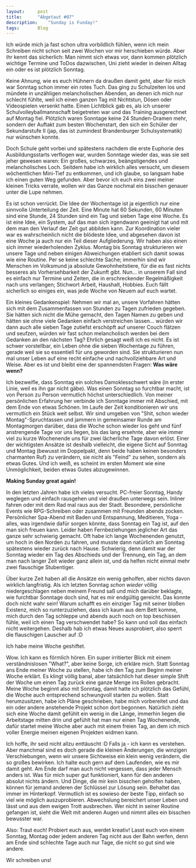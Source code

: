 ```yaml
---
layout:		post
title:		"Abgetaut #07"
description:	"Sunday is Funday!"
tags:		Blog
---
```


Ich würde mich ja fast schon ultra vorbildlich fühlen, wenn ich mein Schreiben nicht schon seit zwei Wochen vor mir herschieben würde. Aber ihr kennt das sicherlich: Man nimmt sich etwas vor, dann kommen plötzlich wichtige Termine und ToDos dazwischen, Uni zieht wieder in deinen Alltag ein oder es ist plötzlich Sonntag.

Keine Ahnung, wie es euch Hühnern da draußen damit geht, aber für mich war Sonntag schon immer ein rotes Tuch.
Das ging zu Schulzeiten los und mündete in unzähligen melancholischen Abenden, an denen ich mich nur schlecht fühlte, weil ich einen ganzen Tag mit Nichtstun, Dösen oder Videospielen versenkt hatte.
Einen Lichtblick gab es, als ich unserer Schulvolleyballmannschaft beigetreten war und das Training ausgerechnet auf Montag fiel. Plötzlich waren Sonntage keine 24 Stunden-Dramen mehr, sondern der Auftakt zum besten Wochenstart, den sich ein Schüler der Sekundarstufe II (jap, das ist zumindest Brandenburger Schulsystematik) nur wünschen konnte.

Doch Schule geht vorbei und spätestens nachdem die erste Euphorie des Ausbildungsstarts verflogen war, wurden Sonntage wieder das, was sie seit jeher gewesen waren: Ein großes, schwarzes, beängstigendes und melancholisches Loch.
Seitdem habe ich wirklich alles versucht, um diesem wöchentlichen Mini-Tief zu entkommen, und ich glaube, so langsam habe ich einen guten Weg gefunden. Aber bevor ich euch eins zwei meiner kleinen Tricks verrate, wollen wir das Ganze nochmal ein bisschen genauer unter die Lupe nehmen.

Es ist schon verrückt. 
Die Idee der Wochentage ist ja eigentlich nur eine sinnvolle Unterteilung der Zeit. Eine Minute hat 60 Sekunden, 60 Minuten sind eine Stunde, 24 Stunden sind ein Tag und sieben Tage eine Woche. Es ist eine Idee, ein System, auf das man sich irgendwann geeinigt hat und mit dem man den Verlauf der Zeit gut abbilden kann. Zur Koordination vieler war es wahrscheinlich nicht die blödeste Idee, und abgesehen davon ist eine Woche ja auch nur ein Teil dieser Aufgliederung. 
Wir haben also einen sich immer wiederholenden Zyklus. Montag bis Sonntag strukturieren wir unsere Tage und neben einigen Abweichungen etabliert sich damit sowas wie eine Routine. Per se keine schlechte Sache; immerhin sind wir Menschen im Volksmund ja absolute Gewohnheitstiere, für die es fast nichts besseres als Vorhersehbarkeit der Zukunft gibt. Nun... in unserem Fall sind es einfach nur Termine und Zeiten, die in erschreckender Regelmäßigkeit nach uns verlangen; Stichwort Arbeit, Haushalt, Hobbies. Euch fällt sicherlich so einiges ein, was jede Woche von Neuem auf euch wartet.

Ein kleines Gedankenspiel:
Nehmen wir mal an, unsere Vorfahren hätten sich mit dem Zusammenfassen von Stunden zu Tagen zufrieden gegeben. Sie hätten sich nicht die Mühe gemacht, den Tagen Namen zu geben und hätten sie ohne viele Gedanken einfach verstreichen lassen... würden wir dann auch alle sieben Tage zutiefst erschöpft auf unserer Couch flätzen und seufzen, würden wir fast schon melancholisch werden bei dem Gedanken an den nächsten Tag?
Ehrlich gesagt weiß ich es nicht. Es ist schwer vorstellbar, ein Leben ohne die sieben Wochentage zu führen, gerade weil sie so essentiell für uns geworden sind. Sie strukturieren nun mal unser Leben auf eine recht einfache und nachvollziehbare Art und Weise. Aber es ist und bleibt eine der spannendsten Fragen: **Was wäre wenn?**

Ich bezweifle, dass Sonntag ein solches Damoklesschwert wäre (in erster Linie, weil es ihn gar nicht gäbe).
Was einen Sonntag so furchtbar macht, ist von Person zu Person vermutlich höchst unterschiedlich. Von meiner persönlichen Erfahrung her verbinde ich Sonntage immer mit Abschied, mit dem Ende von etwas Schönen. Im Laufe der Zeit konditionieren wir uns vermutlich ein Stück weit selbst. Wir sind umgeben von "Shit, schon wieder Montag"-Spruchtassen und jammern in gemeinsamer Runde am Montagmorgen darüber, dass die Woche schon wieder los geht und fünf anstrengende Tage vor uns liegen, bis das lang ersehnte, aber wie immer viel zu kurze Wochenende uns für zwei lächerliche Tage davon erlöst. 
Einer der wichtigsten Ansätze ist deshalb vielleicht, die eigene Sicht auf Sonntag und Montag (bewusst im Doppelpakt, denn beide haben keinen besonders charmanten Ruf) zu verändern, sie nicht als "Feind" zu sehen, sondern als etwas Gutes. Und ich weiß, es scheint im ersten Moment wie eine Unmöglichkeit, beiden etwas Gutes abzugewinnen.

**Making Sunday great again!**

In den letzten Jahren habe ich vieles versucht. 
PC-freier Sonntag, Handy weglegen und einfach rausgehen und viel draußen unterwegs sein. Inliner fahren oder mit dem Rad mal raus aus der Stadt. Besondere, persönliche Events wie RPG-Schreiben oder zusammen mit Freunden abends zocken. Persönlicher Spa-Abend mit Baden und Entspannung, Meditieren, Yoga - alles, was irgendwie dafür sorgen könnte, dass Sonntag ein Tag ist, auf den man sich freuen kann.
Leider haben Fernbeziehungen jeglicher Art das ganze sehr schwierig gemacht. Oft habe ich lange Wochenenden genutzt, um hoch in den Norden zu fahren, und musste dann natürlich am Sonntag spätestens wieder zurück nach Hause. Schwierig, denn damit war der Sonntag wieder ein Tag des Abschieds und der Trennung, ein Tag, an dem man nach langer Zeit wieder ganz allein ist, und da helfen nicht einmal mehr zwei flauschige Stubentiger.

Über kurze Zeit haben all die Ansätze ein wenig geholfen, aber nichts davon wirklich langfristig. 
Als ich letzten Sonntag *schon wieder* völlig niedergeschlagen neben meinem Freund saß und mich darüber beklagte, wie furchtbar Sonntage doch sind, hat es mir endgültig gereicht. Das konnte doch nicht wahr sein! 
Warum schafft es ein einziger Tag mit seiner bloßen Existenz, mich so runterzuziehen, dass ich kaum aus dem Bett komme, mich durch den Tag schleppe und abends auch noch on top beschissen fühle, weil ich einen Tag verschwendet habe?
So kann und soll das einfach nicht weitergehen. Deshalb hab ich etwas Neues ausprobiert, also sperrt die flauschigen Lauscher auf :D

Ich habe meine Woche geshiftet.

Wow. Ich kann es förmlich hören. Ein super irritierter Blick mit einem verständnislosen "What?", aber keine Sorge, ich erkläre mich.
Statt Sonntag ans Ende meiner Woche zu stellen, habe ich den Tag zum Beginn meiner Woche erklärt.
Es klingt völlig banal, aber tatsächlich hat dieser simple Shift der Woche um einen Tag zurück eine ganze Menge ins Rollen gebracht. Meine Woche beginnt also mit Sonntag, damit hatte ich plötzlich das Gefühl, die Woche auch entsprechend schwungvoll starten zu wollen. Statt herumzusitzen, habe ich Pläne geschrieben, habe mich vorbereitet und das ein oder andere anstehende Projekt schon dort begonnen.
Natürlich zieht sich eine Woche damit gefühlt ein wenig in die Länge, immerhin liegen die Arbeitstage mitten drin und gefühlt hat man nur einen Tag Wochenende, dafür startet meine Woche aber auch mit einem freien Tag, an dem ich mich voller Energie meinen eigenen Projekten widmen kann.

Ich hoffe, ihr seid nicht allzu enttäuscht :D
Falls ja - ich kann es verstehen. Aber manchmal sind es doch gerade die kleinen Änderungen, die winzigen Verschiebungen, wenn wir unsere Sichtweise ein klein wenig verändern, die so großes bewirken.
Ich halte euch gern auf dem Laufenden, wie es mir damit geht. 
Am Ende darf man auch nicht vergessen, dass jeder Mensch anders ist. Was für mich super gut funktioniert, kann für den anderen absolut nichts ändern. Und Dinge, die mir kein bisschen geholfen haben, können für jemand anderen der Schlüssel zur Lösung sein. Behaltet das immer im Hinterkopf.
Vermutlich ist es sowieso der beste Tipp, einfach so viel wie möglich auszuprobieren. Abwechslung bereichert unser Leben und lässt und aus dem ewigen Trott ausbrechen. Wer nicht in seiner Routine gefangen ist, sieht die Welt mit anderen Augen und nimmt alles ein bisschen bewusster war.

Also: Traut euch!
Probiert euch aus, werdet kreativ! 
Lasst euch von einem Sonntag, Montag oder jedem anderen Tag nicht aus der Bahn werfen, denn am Ende sind schlechte Tage auch nur Tage, die nicht so gut sind wie andere.

Wir schreiben uns!